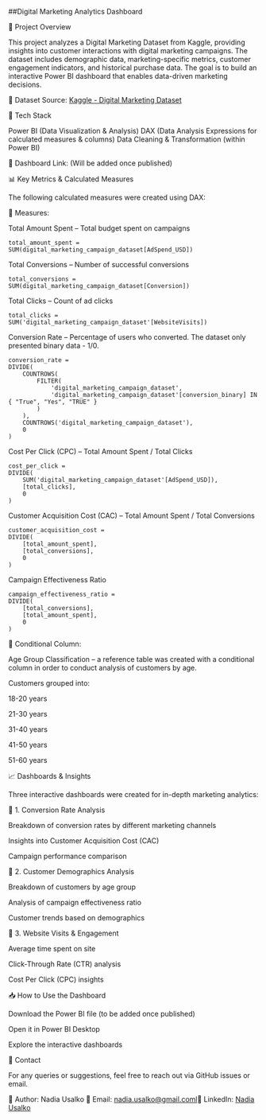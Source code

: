 ##Digital Marketing Analytics Dashboard

📌 Project Overview

This project analyzes a Digital Marketing Dataset from Kaggle, providing insights into customer interactions with digital marketing campaigns. The dataset includes demographic data, marketing-specific metrics, customer engagement indicators, and historical purchase data. The goal is to build an interactive Power BI dashboard that enables data-driven marketing decisions.

📂 Dataset Source: [Kaggle - Digital Marketing Dataset](https://www.kaggle.com/datasets/rabieelkharoua/predict-conversion-in-digital-marketing-dataset)

🚀 Tech Stack

Power BI (Data Visualization & Analysis)
DAX (Data Analysis Expressions for calculated measures & columns)
Data Cleaning & Transformation (within Power BI)


🔗 Dashboard Link: (Will be added once published)

📊 Key Metrics & Calculated Measures

The following calculated measures were created using DAX:

📌 Measures:

Total Amount Spent – Total budget spent on campaigns

```DAX
total_amount_spent = SUM(digital_marketing_campaign_dataset[AdSpend_USD])
```

Total Conversions – Number of successful conversions
```DAX
total_conversions = 
SUM(digital_marketing_campaign_dataset[Conversion])
```


Total Clicks – Count of ad clicks
```DAX
total_clicks = 
SUM('digital_marketing_campaign_dataset'[WebsiteVisits])
```

Conversion Rate – Percentage of users who converted. The dataset only presented binary data - 1/0.
```DAX
conversion_rate = 
DIVIDE(
    COUNTROWS(
        FILTER(
            'digital_marketing_campaign_dataset',
            'digital_marketing_campaign_dataset'[conversion_binary] IN { "True", "Yes", "TRUE" }
        )
    ),
    COUNTROWS('digital_marketing_campaign_dataset'),
    0
)
```


Cost Per Click (CPC) – Total Amount Spent / Total Clicks
```DAX
cost_per_click = 
DIVIDE(
    SUM('digital_marketing_campaign_dataset'[AdSpend_USD]),
    [total_clicks],
    0
)
```


Customer Acquisition Cost (CAC) – Total Amount Spent / Total Conversions
```DAX
customer_acquisition_cost = 
DIVIDE(
    [total_amount_spent],
    [total_conversions],
    0
)
```

Campaign Effectiveness Ratio 
```DAX
campaign_effectiveness_ratio = 
DIVIDE(
    [total_conversions],
    [total_amount_spent],
    0
)
```

📌 Conditional Column:

Age Group Classification – a reference table was created with a conditional column in order to conduct analysis of customers by age.

Customers grouped into:

18-20 years

21-30 years

31-40 years

41-50 years

51-60 years


📈 Dashboards & Insights

Three interactive dashboards were created for in-depth marketing analytics:

🔹 1. Conversion Rate Analysis

Breakdown of conversion rates by different marketing channels

Insights into Customer Acquisition Cost (CAC)

Campaign performance comparison

🔹 2. Customer Demographics Analysis

Breakdown of customers by age group

Analysis of campaign effectiveness ratio

Customer trends based on demographics

🔹 3. Website Visits & Engagement

Average time spent on site

Click-Through Rate (CTR) analysis

Cost Per Click (CPC) insights



📥 How to Use the Dashboard

Download the Power BI file (to be added once published)

Open it in Power BI Desktop

Explore the interactive dashboards



📧 Contact

For any queries or suggestions, feel free to reach out via GitHub issues or email.

🔗 Author: Nadia Usalko 📩 Email: nadia.usalko@gmail.coml🔗 LinkedIn: [Nadia Usalko](https://www.linkedin.com/in/Nadia-usalko/)

